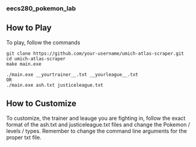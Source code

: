 ### eecs280_pokemon_lab

## How to Play

To play, follow the commands

  ```
  git clone https://github.com/your-username/umich-atlas-scraper.git
  cd umich-atlas-scraper
  make main.exe
  
  ./main.exe __yourtrainer__.txt __yourleague__.txt
  OR
  ./main.exe ash.txt justiceleague.txt
  ```


## How to Customize

To customize, the trainer and leauge you are fighting in, follow the exact format of the ash.txt and justiceleague.txt files and change the Pokemon / levels / types. Remember to change the command line arguments for the proper txt file. 

